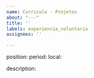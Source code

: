 ```yaml
---
name: Curriculo - Projetos
about: "---"
title: ''
labels: experiencia_voluntaria
assignees: ''

---
```


position:
period:
local:

description: